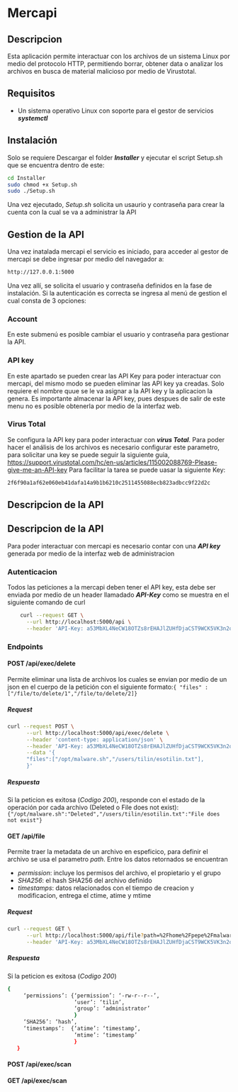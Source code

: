# Mercapi
## Descripcion
Esta aplicación permite interactuar con los archivos de un sistema Linux por medio del protocolo HTTP, permitiendo borrar, obtener data o analizar los archivos en busca de material malicioso por medio de Virustotal.

## Requisitos 
- Un sistema operativo Linux con soporte para el gestor de servicios **_systemctl_**

## Instalación
Solo se requiere Descargar el folder **_Installer_** y ejecutar el script Setup.sh que se encuentra dentro de este:
```bash
cd Installer
sudo chmod +x Setup.sh
sudo ./Setup.sh
```

Una vez ejecutado, _Setup.sh_ solicita un usaurio y contraseña para crear la cuenta con la cual se va a administrar la API

## Gestion de la API
Una vez inatalada mercapi el servicio es iniciado, para acceder al gestor de mercapi se debe ingresar por medio del navegador a:
```sh
http://127.0.0.1:5000
```
Una vez allí, se solicita el usuario y contraseña definidos en la fase de instalación. Si la autenticación es correcta se ingresa al menú de gestion el cual consta de 3 opciones:

### Account
En este submenú es posible cambiar el usuario y contraseña para gestionar la API.
### API key
En este apartado se pueden crear las API Key para poder interactuar con mercapi, del mismo modo se pueden eliminar las API key ya creadas. Solo requiere el nombre quue se le va asignar a la API key y la aplicacion la genera. Es importante almacenar la API key, pues despues de salir de este menu no es posible obtenerla por medio de la interfaz web.

### Virus Total
Se configura la API key para poder interactuar con **_virus Total_**. 
Para poder hacer el análisis de los archivos es necesario configurar este parametro, para solicitar una key se puede seguir la siguiente guia, https://support.virustotal.com/hc/en-us/articles/115002088769-Please-give-me-an-API-key
Para facilitar la tarea se puede uasar la siguiente Key:
```sh
2f6f90a1af62e060eb41dafa14a9b1b6210c2511455088ecb823adbcc9f22d2c
```
## Descripcion de la API
## Descripcion de la API
Para poder interactuar con mercapi es necesario contar con una **_API key_** generada por medio de la interfaz web de administracion

### Autenticacion
Todos las peticiones a la mercapi deben tener el API key, esta debe ser enviada por medio de un header llamadado **_API-Key_** como se muestra en el siguiente comando de curl
```sh
    curl --request GET \
      --url http://localhost:5000/api \
      --header 'API-Key: a53MbXL4NeCW18OTZs8rEHAJlZUHfDjaCST9WCK5VK3n2qCZOdE3LIpjSMbbFHkf6q2dOzP_' \
```

### Endpoints 

#### POST /api/exec/delete
Permite eliminar una lista de archivos los cuales se envian por medio de un json en el cuerpo de la petición con el siguiente formato:`{ "files" : ["/file/to/delete/1","/file/to/delete/2]}`

##### Request
```sh
curl --request POST \
      --url http://localhost:5000/api/exec/delete \
      --header 'content-type: application/json' \
      --header 'API-Key: a53MbXL4NeCW18OTZs8rEHAJlZUHfDjaCST9WCK5VK3n2qCZOdE3LIpjSMbbFHkf6q2dOzP_' \
      --data '{
      "files":["/opt/malware.sh","/users/tilin/esotilin.txt"],
      }'
```
##### Respuesta
 Si la peticion es exitosa (*Codigo 200*),  responde con el estado de la operación por cada archivo (Deleted o File does not exist):
 `{"/opt/malware.sh":"Deleted","/users/tilin/esotilin.txt":"File does not exist"}`

####  GET /api/file
Permite traer la metadata de un archivo en espeficico, para definir el archivo se usa el parametro _path_. Entre los datos retornados se encuentran
- *permission*: incluye los permisos del archivo, el propietario y el grupo
- *SHA256*: el hash SHA256 del archivo definido
- *timestamps*: datos relacionados con el tiempo de creacion y modificacion, entrega el ctime, atime y mtime

##### Request
```sh
curl --request GET \
      --url http://localhost:5000/api/file?path=%2Fhome%2Fpepe%2Fmalware.exe \
      --header 'API-Key: a53MbXL4NeCW18OTZs8rEHAJlZUHfDjaCST9WCK5VK3n2qCZOdE3LIpjSMbbFHkf6q2dOzP_' \
```
##### Respuesta
 Si la peticion es exitosa (*Codigo 200*)
 ```sh
 {
      ‘permissions’: {‘permission’: ‘-rw-r--r--’,
                      ‘user’: ‘tilin’,
                      ‘group’: ‘administrator’
                      }
      ‘SHA256’: ‘hash’,
      ‘timestamps’:  {‘atime’: ‘timestamp’,
                      ‘mtime’: ‘timestamp’
                      }
    }
```

#### POST /api/exec/scan

#### GET /api/exec/scan

